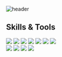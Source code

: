 ![header](https://capsule-render.vercel.app/api?type=waving&color=gradient&height=300&section=header&text=Hola!%20Seungjun's%20GitHub%20)

<h2 tabindex="-1" class="heading-element" dir="auto">Skills & Tools</h2>

<div align="left">
  <img src="https://img.shields.io/badge/Java-01BC6CFF?style=flat-square&logo=Java&logoColor=white"/>
  <img src="https://img.shields.io/badge/Dart-01BC6CFF?style=flat-square&logo=Dart&logoColor=white"/>
  <img src="https://img.shields.io/badge/Spring-01BC6CFF?style=flat-square&logo=Spring&logoColor=white"/>
  <img src="https://img.shields.io/badge/Spring JPA-01BC6CFF?style=flat-square&logo=Spring-JPA&logoColor=white"/>
  <img src="https://img.shields.io/badge/Spring Security-01BC6CFF?style=flat-square&logo=springsecurity&logoColor=white"/>
  <img src="https://img.shields.io/badge/postgresql-01BC6CFF?style=flat-square&logo=postgresql&logoColor=white"/>
  <img src="https://img.shields.io/badge/Docker-01BC6CFF?style=flat-square&logo=Docker&logoColor=white"/>
</div>

<div align="left">
  <img src="https://img.shields.io/badge/macos-0A0A0AFF?style=flat-square&logo=macos&logoColor=white"/>
  <img src="https://img.shields.io/badge/intellijidea-0A0A0AFF?style=flat-square&logo=intellijidea&logoColor=white"/>
  <img src="https://img.shields.io/badge/github-0A0A0AFF?style=flat-square&logo=github&logoColor=white"/>
  <img src="https://img.shields.io/badge/notion-0A0A0AFF?style=flat-square&logo=notion&logoColor=white"/>
</div>








<!--
**ZeroZoa/ZeroZoa** is a ✨ _special_ ✨ repository because its `README.md` (this file) appears on your GitHub profile.

Here are some ideas to get you started:

- 🔭 I’m currently working on ...
- 🌱 I’m currently learning ...
- 👯 I’m looking to collaborate on ...
- 🤔 I’m looking for help with ...
- 💬 Ask me about ...
- 📫 How to reach me: ...
- 😄 Pronouns: ...
- ⚡ Fun fact: ...
-->
